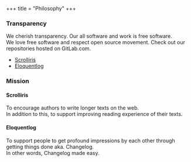 +++
title = "Philosophy"
+++

### Transparency

We cherish transparency. Our all software and work is free software.  
We love free software and respect open source movement.
Check out our repositories hosted on GitLab.com.

* [Scrolliris](https://gitlab.com/scrolliris)
* [Eloquentlog](https://gitlab.com/eloquentlog)

### Mission

#### Scrolliris

To encourage authors to write longer texts on the web.  
In addition to this, to support improving reading experience of their texts.

#### Eloquentlog

To support people to get profound impressions by each other through getting things done aka. Changelog.  
In other words, Changelog made easy.
